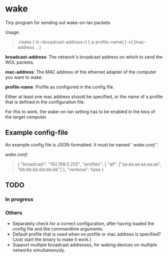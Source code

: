wake
====

Tiny program for sending out wake-on-lan packets

Usage:
> ./wake \[-b &lt;broadcast-address&gt;\] \[-p profile-name\] \[-v\] \[mac-address ...\]

**broadcast-address**: The network's broadcast address on which to send the WOL packets.

**mac-address**: The MAC address of the ethernet adapter of the computer you want to wake.

**profile-name**: Profile as configured in the config file.

Either at least one mac address should be specified, or the name of a profile that is defined in the configuration file.

For this to work, the wake-on-lan setting has to be enabled in the bios of the target computer.


Example config-file
-------------------
An example config file is JSON-formatted. It must be named ' *wake.conf* '.

*wake.conf*:
> {
> 	"broadcast": "192.168.0.255",
> 	"profiles": {
> 		"all": ["aa:aa:aa:aa:aa:aa", "bb:bb:bb:bb:bb:bb"]
> 	},
>	"verbose": false
> }


TODO
----

### In progress ###

### Others ###
* Separately check for a correct configuration, after having loaded the config file and the commandline arguments.
* Default profile that is used when no profile or mac address is specified? (Just start the binary to make it work.)
* Support multiple broadcast addresses, for waking devices on multiple networks simultaneously.
